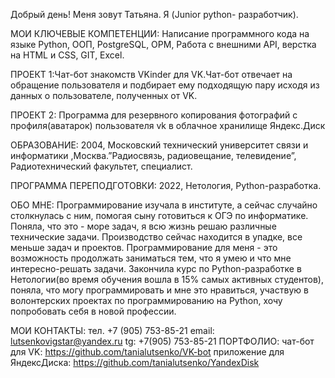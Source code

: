 Добрый день! Меня зовут Татьяна. Я (Junior python- разработчик).

МОИ КЛЮЧЕВЫЕ КОМПЕТЕНЦИИ:
Написание программного кода на языке Python, ООП, PostgreSQL, ОРМ, Работа с внешними API, верстка на HTML и CSS, GIT, Excel.

ПРОЕКТ 1:Чат-бот знакомств VKinder для VK.Чат-бот отвечает на обращение пользователя и подбирает ему подходящую пару исходя из данных о пользователе, полученных от VK.

ПРОЕКТ 2: Программа для резервного копирования фотографий с профиля(аватарок) пользователя vk в облачное хранилище Яндекс.Диск

ОБРАЗОВАНИЕ:
2004, Московский технический университет связи и информатики ,Москва.”Радиосвязь, радиовещание, телевидение”, Радиотехнический факультет, специалист.
 
ПРОГРАММА ПЕРЕПОДГОТОВКИ: 
2022, Нетология, Python-разработка. 
 
ОБО МНЕ: Программирование изучала в институте, а сейчас случайно столкнулась с ним, помогая сыну готовиться к ОГЭ по информатике. Поняла, что это - море задач, я всю жизнь решаю различные технические задачи. Производство сейчас находится в упадке, все меньше задач и проектов. Программирование для меня - это возможность продолжать заниматься тем, что я умею и что мне интересно-решать задачи. Закончила курс по Python-разработке в Нетологии(во время обучения вошла в 15% самых активных студентов), поняла, что могу программировать и мне это нравиться, участвую в волонтерских проектах по программированию на Python, хочу попробовать себя в новой профессии.

МОИ КОНТАКТЫ: 
тел. +7 (905) 753-85-21
email: lutsenkovigstar@yandex.ru 
tg: +7(905) 753-85-21
ПОРТФОЛИО: чат-бот для VK: https://github.com/tanialutsenko/VK-bot
приложение для ЯндексДиска: https://github.com/tanialutsenko/YandexDisk

